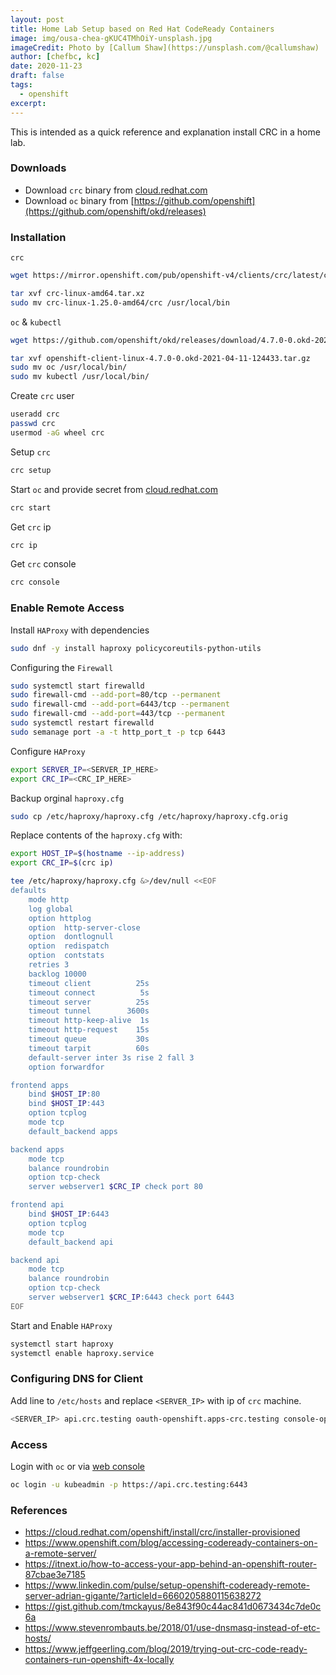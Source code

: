 ```yaml
---
layout: post
title: Home Lab Setup based on Red Hat CodeReady Containers
image: img/ousa-chea-gKUC4TMhOiY-unsplash.jpg
imageCredit: Photo by [Callum Shaw](https://unsplash.com/@callumshaw)
author: [chefbc, kc]
date: 2020-11-23
draft: false
tags:
  - openshift
excerpt: 
---
```



This is intended as a quick reference and explanation install CRC in a home lab.

### Downloads
- Download `crc` binary from [cloud.redhat.com](https://cloud.redhat.com/openshift/install/crc/installer-provisioned) 
- Download `oc` binary from [https://github.com/openshift](https://github.com/openshift/okd/releases)


### Installation

`crc`
```bash
wget https://mirror.openshift.com/pub/openshift-v4/clients/crc/latest/crc-linux-amd64.tar.xz

tar xvf crc-linux-amd64.tar.xz
sudo mv crc-linux-1.25.0-amd64/crc /usr/local/bin
```

`oc` & `kubectl`
```bash
wget https://github.com/openshift/okd/releases/download/4.7.0-0.okd-2021-04-11-124433/openshift-client-linux-4.7.0-0.okd-2021-04-11-124433.tar.gz

tar xvf openshift-client-linux-4.7.0-0.okd-2021-04-11-124433.tar.gz 
sudo mv oc /usr/local/bin/
sudo mv kubectl /usr/local/bin/
```

Create `crc` user
```bash
useradd crc
passwd crc
usermod -aG wheel crc
```

Setup `crc`
```bash
crc setup
```

Start `oc` and provide secret from [cloud.redhat.com](https://cloud.redhat.com/openshift/install/crc/installer-provisioned) 
```bash
crc start
```

Get `crc` ip
```bash
crc ip
```

Get `crc` console
```bash
crc console
```

### Enable Remote Access 
Install `HAProxy` with dependencies
```bash
sudo dnf -y install haproxy policycoreutils-python-utils
```

Configuring the `Firewall`
```bash
sudo systemctl start firewalld
sudo firewall-cmd --add-port=80/tcp --permanent
sudo firewall-cmd --add-port=6443/tcp --permanent
sudo firewall-cmd --add-port=443/tcp --permanent
sudo systemctl restart firewalld
sudo semanage port -a -t http_port_t -p tcp 6443
```

Configure `HAProxy`
```bash
export SERVER_IP=<SERVER_IP_HERE>
export CRC_IP=<CRC_IP_HERE>
```
Backup orginal `haproxy.cfg`
```bash
sudo cp /etc/haproxy/haproxy.cfg /etc/haproxy/haproxy.cfg.orig
```

Replace contents of the `haproxy.cfg` with:
```bash
export HOST_IP=$(hostname --ip-address)
export CRC_IP=$(crc ip)
```

```bash
tee /etc/haproxy/haproxy.cfg &>/dev/null <<EOF
defaults
    mode http
    log global
    option httplog
    option  http-server-close
    option  dontlognull
    option  redispatch
    option  contstats
    retries 3
    backlog 10000
    timeout client          25s
    timeout connect          5s
    timeout server          25s
    timeout tunnel        3600s
    timeout http-keep-alive  1s
    timeout http-request    15s
    timeout queue           30s
    timeout tarpit          60s
    default-server inter 3s rise 2 fall 3
    option forwardfor

frontend apps
    bind $HOST_IP:80
    bind $HOST_IP:443
    option tcplog
    mode tcp
    default_backend apps

backend apps
    mode tcp
    balance roundrobin
    option tcp-check
    server webserver1 $CRC_IP check port 80

frontend api
    bind $HOST_IP:6443
    option tcplog
    mode tcp
    default_backend api

backend api
    mode tcp
    balance roundrobin
    option tcp-check
    server webserver1 $CRC_IP:6443 check port 6443
EOF
```

Start and Enable `HAProxy`
```bash
systemctl start haproxy
systemctl enable haproxy.service 
```


### Configuring DNS for Client
Add line to `/etc/hosts` and replace `<SERVER_IP>` with ip of `crc` machine. 
```bash
<SERVER_IP> api.crc.testing oauth-openshift.apps-crc.testing console-openshift-console.apps-crc.testing default-route-openshift-image-registry.apps-crc.testing
```

### Access
Login with `oc` or via [web console](https://console-openshift-console.apps-crc.testing/dashboards)
```bash
oc login -u kubeadmin -p https://api.crc.testing:6443
```

### References
- https://cloud.redhat.com/openshift/install/crc/installer-provisioned
- https://www.openshift.com/blog/accessing-codeready-containers-on-a-remote-server/
- https://itnext.io/how-to-access-your-app-behind-an-openshift-router-87cbae3e7185
- https://www.linkedin.com/pulse/setup-openshift-codeready-remote-server-adrian-gigante/?articleId=6660205880115638272
- https://gist.github.com/tmckayus/8e843f90c44ac841d0673434c7de0c6a
- https://www.stevenrombauts.be/2018/01/use-dnsmasq-instead-of-etc-hosts/
- https://www.jeffgeerling.com/blog/2019/trying-out-crc-code-ready-containers-run-openshift-4x-locally

